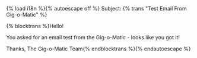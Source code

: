 {% load i18n %}{% autoescape off %}
Subject: {% trans "Test Email From Gig-o-Matic" %}

{% blocktrans %}Hello!

You asked for an email test from the Gig-o-Matic - looks like you got it!

Thanks,
The Gig-o-Matic Team{% endblocktrans %}{% endautoescape %}
